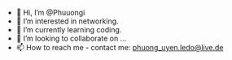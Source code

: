 - 👋 Hi, I’m @Phuuongi
- 👀 I’m interested in networking.
- 🌱 I’m currently learning coding.
- 💞️ I’m looking to collaborate on ...
- 📫 How to reach me - contact me: phuong_uyen.ledo@live.de

<!---
Phuuongi/Phuuongi is a ✨ special ✨ repository because its `README.md` (this file) appears on your GitHub profile.
You can click the Preview link to take a look at your changes.
--->
